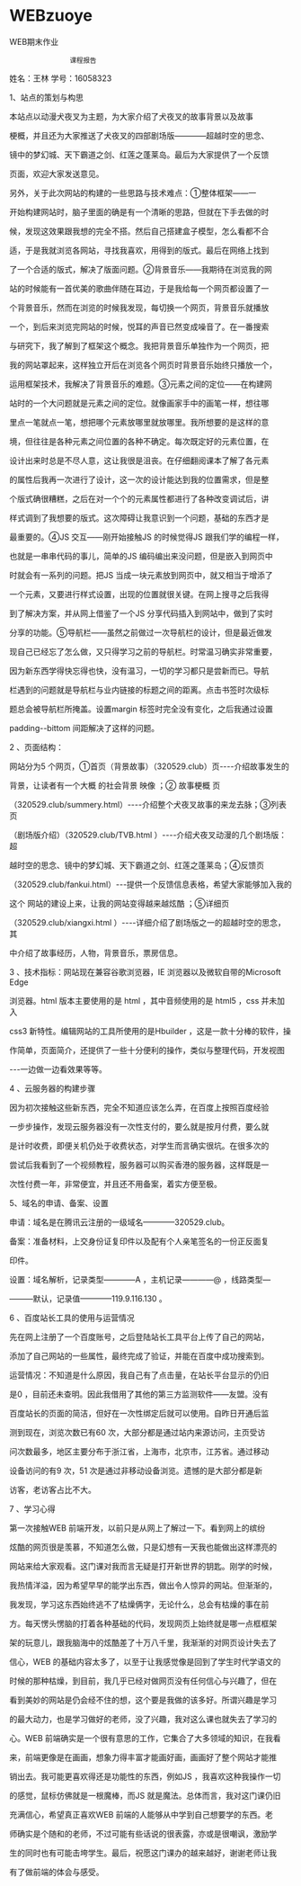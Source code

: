 # WEBzuoye
WEB期末作业

                   课程报告  



姓名：王林          学号：16058323  



1、站点的策划与构思  



  本站点以动漫犬夜叉为主题，为大家介绍了犬夜叉的故事背景以及故事 



  梗概，并且还为大家推送了犬夜叉的四部剧场版————超越时空的思念、 



  镜中的梦幻城、天下霸道之剑、红莲之蓬莱岛。最后为大家提供了一个反馈 



  页面，欢迎大家发送意见。  



  另外，关于此次网站的构建的一些思路与技术难点：①整体框架——一 



  开始构建网站时，脑子里面的确是有一个清晰的思路，但就在下手去做的时 



  候，发现这效果跟我想的完全不搭。然后自己搭建盒子模型，怎么看都不合 



  适，于是我就浏览各网站，寻找我喜欢，用得到的版式。最后在网络上找到 



  了一个合适的版式，解决了版面问题。②背景音乐——我期待在浏览我的网 



  站的时候能有一首优美的歌曲伴随在耳边，于是我给每一个网页都设置了一 



  个背景音乐，然而在浏览的时候我发现，每切换一个网页，背景音乐就播放 



  一个，到后来浏览完网站的时候，悦耳的声音已然变成噪音了。在一番搜索 



  与研究下，我了解到了框架这个概念。我把背景音乐单独作为一个网页，把 



  我的网站罩起来，这样独立开后在浏览各个网页时背景音乐始终只播放一个， 



  运用框架技术，我解决了背景音乐的难题。③元素之间的定位——在构建网 



站时的一个大问题就是元素之间的定位。就像画家手中的画笔一样，想往哪 



里点一笔就点一笔，想把哪个元素放哪里就放哪里。我所想要的是这样的意 



境，但往往是各种元素之间位置的各种不确定。每次既定好的元素位置，在 



设计出来时总是不尽人意，这让我很是沮丧。在仔细翻阅课本了解了各元素 



的属性后我再一次进行了设计，这一次的设计能达到我的位置需求，但是整 



个版式确很糟糕，之后在对一个个的元素属性都进行了各种改变调试后，讲 



样式调到了我想要的版式。这次障碍让我意识到一个问题，基础的东西才是 



最重要的。④JS  交互——刚开始接触JS  的时候觉得JS  跟我们学的编程一样， 



也就是一串串代码的事儿，简单的JS  编码编出来没问题，但是嵌入到网页中 



时就会有一系列的问题。把JS  当成一块元素放到网页中，就又相当于增添了 



一个元素，又要进行样式设置，出现的位置就很关键。在网上搜寻之后我得 



到了解决方案，并从网上借鉴了一个JS  分享代码插入到网站中，做到了实时 



分享的功能。⑤导航栏——虽然之前做过一次导航栏的设计，但是最近做发 



现自己已经忘了怎么做，又只得学习之前的导航栏。时常温习确实非常重要， 



  因为新东西学得快忘得也快，没有温习，一切的学习都只是尝新而已。导航 



  栏遇到的问题就是导航栏与业内链接的标题之间的距离。点击书签时次级标 



  题总会被导航栏所掩盖。设置margin 标签时完全没有变化，之后我通过设置 



  padding--bittom 间距解决了这样的问题。  



2 、页面结构：  



  网站分为5 个网页，①首页（背景故事）（320529.club）页----介绍故事发生的 



  背景，让读者有一个大概 的社会背景 映像 ；② 故事梗概 页 



   （320529.club/summery.html）----介绍整个犬夜叉故事的来龙去脉；③列表页 



   （剧场版介绍）（320529.club/TVB.html ）----介绍犬夜叉动漫的几个剧场版：超 



  越时空的思念、镜中的梦幻城、天下霸道之剑、红莲之蓬莱岛；④反馈页 



   （320529.club/fankui.html）---提供一个反馈信息表格，希望大家能够加入我的 



  这个 网站的建设上来，让我的网站变得越来越炫酷 ；⑤详细页 



   （320529.club/xiangxi.html ）----详细介绍了剧场版之一的超越时空的思念，其 



  中介绍了故事经历，人物，背景音乐，票房信息。  



3 、技术指标：网站现在兼容谷歌浏览器，IE 浏览器以及微软自带的Microsoft Edge 



浏览器。html  版本主要使用的是 html ，其中音频使用的是 html5 ，css  并未加入 



css3 新特性。编辑网站的工具所使用的是Hbuilder ，这是一款十分棒的软件，操 



作简单，页面简介，还提供了一些十分便利的操作，类似与整理代码，开发视图 



---一边做一边看效果等等。  



4 、云服务器的构建步骤  



  因为初次接触这些新东西，完全不知道应该怎么弄，在百度上按照百度经验 



  一步步操作，发现云服务器没有一次性支付的，要么就是按月付费，要么就 



  是计时收费，即便关机仍处于收费状态，对学生而言确实很坑。在很多次的 



  尝试后我看到了一个视频教程，服务器可以购买香港的服务器，这样既是一 



  次性付费一年，非常便宜，并且还不用备案，着实方便至极。  



5、域名的申请、备案、设置  



  申请：域名是在腾讯云注册的一级域名————320529.club。   



  备案：准备材料，上交身份证复印件以及配有个人亲笔签名的一份正反面复 



  印件。   



  设置：域名解析，记录类型————A ，主机记录————@ ，线路类型— 



  ———默认，记录值————119.9.116.130 。  



6 、百度站长工具的使用与运营情况  



  先在网上注册了一个百度账号，之后登陆站长工具平台上传了自己的网站， 



  添加了自己网站的一些属性，最终完成了验证，并能在百度中成功搜索到。 



  运营情况：不知道是什么原因，我自己有了点击量，在站长平台显示的仍旧 



  是0 ，目前还未查明。因此我借用了其他的第三方监测软件——友盟。没有 



  百度站长的页面的简洁，但好在一次性绑定后就可以使用。自昨日开通后监 



  测到现在，浏览次数已有60 次，大部分都是通过站内来源访问，主页受访 



  问次数最多，地区主要分布于浙江省，上海市，北京市，江苏省。通过移动 



  设备访问的有9 次，51 次是通过非移动设备浏览。遗憾的是大部分都是新 



  访客，老访客占比不大。  



7 、学习心得  



   第一次接触WEB 前端开发，以前只是从网上了解过一下。看到网上的缤纷 



炫酷的网页很是羡慕，不知道怎么做，只是幻想有一天我也能做出这样漂亮的 



网站来给大家观看。这门课对我而言无疑是打开新世界的钥匙。刚学的时候， 



我热情洋溢，因为希望早早的能学出东西，做出令人惊异的网站。但渐渐的， 



我发现，学习这东西始终逃不了枯燥俩字，无论什么，总会有枯燥的事在前 



方。每天愣头愣脑的打着各种基础的代码，发现网页上始终就是哪一点框框架 



架的玩意儿，跟我脑海中的炫酷差了十万八千里，我渐渐的对网页设计失去了 



信心，WEB 的基础内容太多了，以至于让我感觉像是回到了学生时代学语文的 



时候的那种枯燥，到目前，我几乎已经对做网页没有任何信心与兴趣了，但在 



看到美妙的网站是仍会经不住的想，这个要是我做的该多好。所谓兴趣是学习 



的最大动力，也是学习做好的老师，没了兴趣，我对这么课也就失去了学习的 



心。WEB 前端确实是一个很有意思的工作，它集合了大多领域的知识，在我看 



来，前端更像是在画画，想象力得丰富才能画好画，画画好了整个网站才能推 



销出去。我可能更喜欢得还是功能性的东西，例如JS ，我喜欢这种我操作一切 



的感觉，鼠标仿佛就是一根魔棒，而JS  就是魔法。总体而言，我对这门课仍旧 



充满信心，希望真正喜欢WEB 前端的人能够从中学到自己想要学的东西。老 



师确实是个随和的老师，不过可能有些话说的很表露，亦或是很嘲讽，激励学 



生的同时也有可能击垮学生。最后，祝愿这门课办的越来越好，谢谢老师让我 


有了做前端的体会与感受。  
